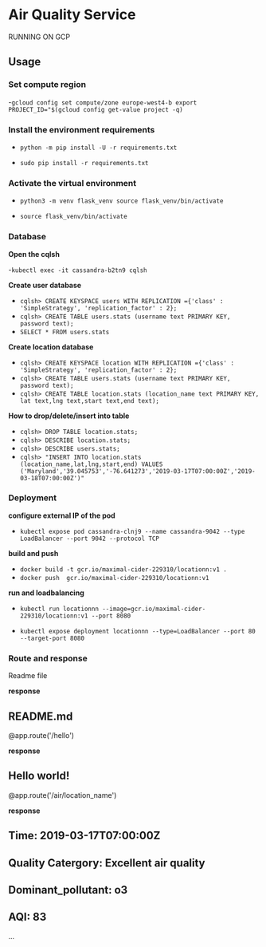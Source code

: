 # Air Quality Service
RUNNING ON GCP


## Usage


### Set compute region
 


-`gcloud config set compute/zone europe-west4-b export PROJECT_ID="$(gcloud config get-value project -q)` 
 

### Install the environment requirements


- `python -m pip install -U -r requirements.txt ` 

- `sudo pip install -r requirements.txt `


### Activate the virtual environment

- `python3 -m venv flask_venv source flask_venv/bin/activate`

- `source flask_venv/bin/activate`




### Database

**Open the cqlsh**

-`kubectl exec -it cassandra-b2tn9 cqlsh`



**Create user database**

- `cqlsh> CREATE KEYSPACE users WITH REPLICATION ={'class' : 'SimpleStrategy', 'replication_factor' : 2};`  
- `cqlsh> CREATE TABLE users.stats (username text PRIMARY KEY, password text);`  
- `SELECT * FROM users.stats`  


**Create location database**

- `cqlsh> CREATE KEYSPACE location WITH REPLICATION ={'class' : 'SimpleStrategy', 'replication_factor' : 2};`  
- `cqlsh> CREATE TABLE users.stats (username text PRIMARY KEY, password text);`  
- `cqlsh> CREATE TABLE location.stats (location_name text PRIMARY KEY, lat text,lng text,start text,end text);`  


**How to drop/delete/insert into table**


- `cqlsh> DROP TABLE location.stats;`  
- `cqlsh> DESCRIBE location.stats;`  
- `cqlsh> DESCRIBE users.stats;` 
- `cqlsh> "INSERT INTO location.stats (location_name,lat,lng,start,end) VALUES ('Maryland','39.045753','-76.641273','2019-03-17T07:00:00Z','2019-03-18T07:00:00Z')"` 




### Deployment


**configure external IP of the pod**


- `kubectl expose pod cassandra-clnj9 --name cassandra-9042 --type LoadBalancer --port 9042 --protocol TCP`  




**build and push**

- `docker build -t gcr.io/maximal-cider-229310/locationn:v1 .`
- `docker push  gcr.io/maximal-cider-229310/locationn:v1`



**run and loadbalancing**

- `kubectl run locationnn --image=gcr.io/maximal-cider-229310/locationn:v1 --port 8080`

- `kubectl expose deployment locationnn --type=LoadBalancer --port 80 --target-port 8080`






### Route and response 

Readme file


**response**
<h2>README.md</h2>


 
@app.route('/hello')

**response**
 
<h2>Hello world!</h2>




@app.route('/air/location_name')



**response**

<h2>Time: 2019-03-17T07:00:00Z</h2>

<h2>Quality Catergory: Excellent air quality</h2>

<h2>Dominant_pollutant: o3 </h2>

<h2>AQI: 83</h2>



...

